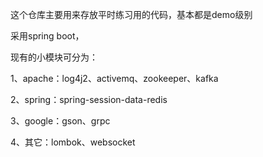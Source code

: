 这个仓库主要用来存放平时练习用的代码，基本都是demo级别

采用spring boot，

现有的小模块可分为：

1、apache：log4j2、activemq、zookeeper、kafka

2、spring：spring-session-data-redis

3、google：gson、grpc

4、其它：lombok、websocket
